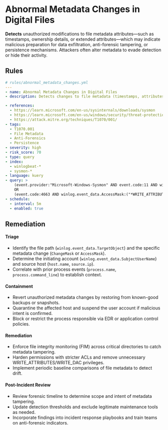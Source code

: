 # Abnormal Metadata Changes in Digital Files

**Detects** unauthorized modifications to file metadata attributes—such as timestamps, ownership details, or extended attributes—which may indicate malicious preparation for data exfiltration, anti-forensic tampering, or persistence mechanisms. Attackers often alter metadata to evade detection or hide their activity.



## Rules

```yaml
# rules/abnormal_metadata_changes.yml
---
- name: Abnormal Metadata Changes in Digital Files
- description: Detects changes to file metadata (timestamps, attributes, ownership) on endpoints via Sysmon Event ID 11 or Windows Event ID 4663, signaling potential anti-forensic or persistence activity.

- references:
  - https://learn.microsoft.com/en-us/sysinternals/downloads/sysmon  
  - https://learn.microsoft.com/en-us/windows/security/threat-protection/auditing/event-4663  
  - https://attack.mitre.org/techniques/T1070/001/  
- tags:
  - T1070.001
  - File Metadata
  - Anti-Forensics
  - Persistence
- severity: high
- risk_score: 70
- type: query
- index:
  - winlogbeat-*
  - sysmon-*
- language: kuery
- query: >
    (event.provider:"Microsoft-Windows-Sysmon" AND event.code:11 AND winlog.event_data.TargetObject:* AND winlog.event_data.ChangeMask:("*FileName*" OR "*Attributes*"))
    OR
    (event.code:4663 AND winlog.event_data.AccessMask:("*WRITE_ATTRIBUTES*" OR "*WRITE_DAC*") AND NOT winlog.event_data.SubjectUserName:("SYSTEM" OR "TrustedInstaller"))
- schedule:
  - interval: 5m
  - enabled: true
```

## Remediation
#### Triage

- Identify the file path (`winlog.event_data.TargetObject`) and the specific metadata change (`ChangeMask` or `AccessMask`).
- Determine the initiating account (`winlog.event_data.SubjectUserName`) and source host (`host.name`, `source.ip`).
- Correlate with prior process events (`process.name`, `process.command_line`) to establish context.

#### Containment

- Revert unauthorized metadata changes by restoring from known-good backups or snapshots.
- Quarantine the affected host and suspend the user account if malicious intent is confirmed.
- Block or restrict the process responsible via EDR or application control policies.

#### Remediation

- Enforce file integrity monitoring (FIM) across critical directories to catch metadata tampering.
- Harden permissions with stricter ACLs and remove unnecessary WRITE_ATTRIBUTES/WRITE_DAC privileges.
- Implement periodic baseline comparisons of file metadata to detect drift.

#### Post-Incident Review

- Review forensic timeline to determine scope and intent of metadata tampering.
- Update detection thresholds and exclude legitimate maintenance tools as needed.
- Incorporate findings into incident response playbooks and train teams on anti-forensic indicators.
